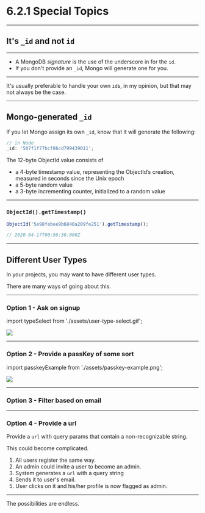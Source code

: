 # 6.2.1 Special Topics

---

## It's `_id` and not `id`

---

- A MongoDB _signature_ is the use of the underscore in for the `id`.
- If you don't provide an `_id`, Mongo will generate one for you.

---

It's usually preferable to handle your own `id`s, in my opinion, but that may not always be the case.

---

## Mongo-generated `_id`

If you let Mongo assign its own `_id`, know that it will generate the following:

```js
// in Node
_id: '507f1f77bcf86cd799439011';
```

The 12-byte ObjectId value consists of

- a 4-byte timestamp value, representing the ObjectId’s creation, measured in seconds since the Unix epoch
- a 5-byte random value
- a 3-byte incrementing counter, initialized to a random value

---

### `ObjectId().getTimestamp()`

```js
ObjectId('5e98febee9b6840a209fe251').getTimestamp();

// 2020-04-17T00:56:30.000Z
```

---

## Different User Types

In your projects, you may want to have different user types.

There are many ways of going about this.

---

### Option 1 - Ask on signup

import typeSelect from './assets/user-type-select.gif';

<img src='./assets/user-type-select.gif' />

---

### Option 2 - Provide a passKey of some sort

import passkeyExample from './assets/passkey-example.png';

<img src='./assets/passkey-example.png' />

---

### Option 3 - Filter based on email

---

### Option 4 - Provide a url

Provide a `url` with query params that contain a non-recognizable string.

This could become complicated.

1. All users register the same way.
2. An admin could invite a user to become an admin.
3. System generates a `url` with a query string
4. Sends it to user's email.
5. User clicks on it and his/her profile is now flagged as admin.

---

The possibilities are endless.
